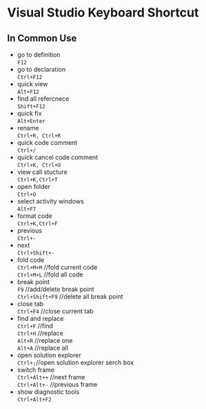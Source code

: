 # Visual Studio Keyboard Shortcut
## In Common Use
* go to definition  
    `F12`  
* go to declaration  
    `Ctrl+F12`  
* quick view  
    `Alt+F12`  
* find all refercnece  
    `Shift+F12`  
* quick fix  
    `Alt+Enter`  
* rename  
    `Ctrl+R, Ctrl+R`
* quick code comment  
    `Ctrl+/`  
* quick cancel code comment  
    `Ctrl+K, Ctrl+U`  
* view call stucture  
    `Ctrl+K,Ctrl+T`  
* open folder  
    `Ctrl+O`  
* select activity windows  
    `Alt+F7`  
* format code  
    `Ctrl+K,Ctrl+F`  
* previous  
    `Ctrl+-`  
* next  
    `Ctrl+Shift+-` 
* fold code  
    `Ctrl+M+M` //fold current code  
    `Ctrl+M+L` //fold all code  
* break point  
    `F9` //add/delete break point  
    `Ctrl+Shift+F9` //delete all break point  
* close tab  
    `Ctrl+F4` //close current tab  
* find and replace  
    `Ctrl+F` //find  
    `Ctrl+H` //replace  
    `Alt+R` //replace one  
    `Alt+A` //replace all  
* open solution explorer  
    `Ctrl+;`//open solution explorer serch box  
* switch frame  
    `Ctrl+Alt++` //next frame  
    `Ctrl+Alt+-` //previous frame  
* show diagnostic tools  
    `Ctrl+Alt+F2`  

